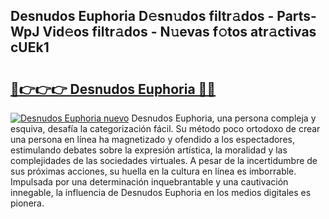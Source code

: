## Desnudos Euphoria D𝚎sn𝚞dos filtr𝚊dos - Parts-WpJ Vid𝚎os filtr𝚊dos - N𝚞evas f𝚘tos atr𝚊ctivas cUEk1

# <h2><a href="http://mb6eap.tromn.icu/?c=Desnudos+Euphoria">🔗👉👉👉 Desnudos Euphoria 🔗🔗</a></h2>

[![Desnudos Euphoria nuevo](https://i.imgur.com/pEAQMta.gif)](http://mb6eap.tromn.icu/?c=Desnudos+Euphoria)
Desnudos Euphoria, una persona compleja y esquiva, desafía la categorización fácil. Su método poco ortodoxo de crear una persona en línea ha magnetizado y ofendido a los espectadores, estimulando debates sobre la expresión artística, la moralidad y las complejidades de las sociedades virtuales. A pesar de la incertidumbre de sus próximas acciones, su huella en la cultura en línea es imborrable. Impulsada por una determinación inquebrantable y una cautivación innegable, la influencia de Desnudos Euphoria en los medios digitales es pionera.
